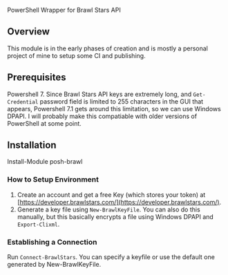 PowerShell Wrapper for Brawl Stars API

## Overview

This module is in the early phases of creation and is mostly a personal project of mine to setup some CI and publishing.

## Prerequisites

Powershell 7. Since Brawl Stars API keys are extremely long, and `Get-Credential` password field is limited to 255 characters in the GUI that appears, Powershell 7.1 gets around this limitation, so we can use Windows DPAPI.
I will probably make this compatiable with older versions of PowerShell at some point.

## Installation

Install-Module posh-brawl


### How to Setup Environment

1. Create an account and get a free Key (which stores your token) at [https://developer.brawlstars.com/](https://developer.brawlstars.com/).
2. Generate a key file using `New-BrawlKeyFile`. You can also do this manually, but this basically encrypts a file using Windows DPAPI and `Export-Clixml`.

### Establishing a Connection
Run `Connect-BrawlStars`. You can specify a keyfile or use the default one generated by New-BrawlKeyFile.
